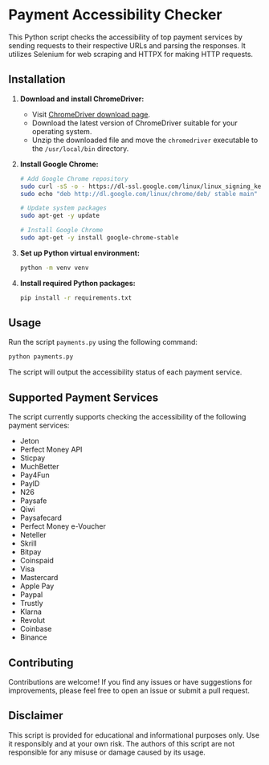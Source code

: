 # Payment Accessibility Checker

This Python script checks the accessibility of top payment services by sending requests to their respective URLs and parsing the responses. It utilizes Selenium for web scraping and HTTPX for making HTTP requests.

## Installation

1. **Download and install ChromeDriver:**
   - Visit [ChromeDriver download page](https://chromedriver.chromium.org/downloads).
   - Download the latest version of ChromeDriver suitable for your operating system.
   - Unzip the downloaded file and move the `chromedriver` executable to the `/usr/local/bin` directory.

2. **Install Google Chrome:**
   ```bash
   # Add Google Chrome repository
   sudo curl -sS -o - https://dl-ssl.google.com/linux/linux_signing_key.pub | apt-key add
   sudo echo "deb http://dl.google.com/linux/chrome/deb/ stable main" >> /etc/apt/sources.list.d/google-chrome.list
   
   # Update system packages
   sudo apt-get -y update
   
   # Install Google Chrome
   sudo apt-get -y install google-chrome-stable
   ```

3. **Set up Python virtual environment:**
   ```bash
   python -m venv venv
   ```

4. **Install required Python packages:**
   ```bash
   pip install -r requirements.txt
   ```

## Usage

Run the script `payments.py` using the following command:
```bash
python payments.py
```

The script will output the accessibility status of each payment service.

## Supported Payment Services

The script currently supports checking the accessibility of the following payment services:
- Jeton
- Perfect Money API
- Sticpay
- MuchBetter
- Pay4Fun
- PayID
- N26
- Paysafe
- Qiwi
- Paysafecard
- Perfect Money e-Voucher
- Neteller
- Skrill
- Bitpay
- Coinspaid
- Visa
- Mastercard
- Apple Pay
- Paypal
- Trustly
- Klarna
- Revolut
- Coinbase
- Binance

## Contributing

Contributions are welcome! If you find any issues or have suggestions for improvements, please feel free to open an issue or submit a pull request.

## Disclaimer

This script is provided for educational and informational purposes only. Use it responsibly and at your own risk. The authors of this script are not responsible for any misuse or damage caused by its usage.
